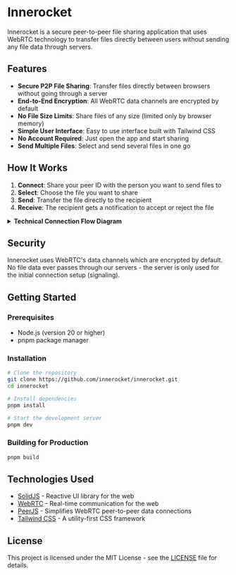 # Innerocket

Innerocket is a secure peer-to-peer file sharing application that uses WebRTC technology to transfer files directly between users without sending any file data through servers.

## Features

- **Secure P2P File Sharing**: Transfer files directly between browsers without going through a server
- **End-to-End Encryption**: All WebRTC data channels are encrypted by default
- **No File Size Limits**: Share files of any size (limited only by browser memory)
- **Simple User Interface**: Easy to use interface built with Tailwind CSS
- **No Account Required**: Just open the app and start sharing
- **Send Multiple Files**: Select and send several files in one go

## How It Works

1. **Connect**: Share your peer ID with the person you want to send files to
2. **Select**: Choose the file you want to share
3. **Send**: Transfer the file directly to the recipient
4. **Receive**: The recipient gets a notification to accept or reject the file

<details>
<summary><strong>Technical Connection Flow Diagram</strong></summary>

```mermaid
sequenceDiagram
    participant U1 as "User A<br/>(Sender)"
    participant S as "Signaling Server<br/>(PeerJS)"
    participant U2 as "User B<br/>(Receiver)"

    Note over U1,U2: 1. Initial Connection Setup
    U1->>S: Connect to signaling server
    S-->>U1: Assign unique Peer ID
    U2->>S: Connect to signaling server
    S-->>U2: Assign unique Peer ID

    Note over U1,U2: 2. Peer Discovery & WebRTC Setup
    U1->>U1: Share Peer ID with User B<br/>(via external channel)
    U2->>S: Request connection to User A's Peer ID
    S->>U1: Forward connection request
    U1->>S: Accept connection & send ICE candidates
    S->>U2: Forward ICE candidates
    U2->>S: Send ICE candidates back
    S->>U1: Forward ICE candidates

    Note over U1,U2: 3. Direct P2P Connection Established
    U1<<->>U2: WebRTC DataChannel established<br/>(End-to-End Encrypted)

    Note over U1,U2: 4. File Transfer Process
    U1->>U1: Select file to share
    U1->>U2: Send file metadata<br/>(name, size, type)
    U2-->>U1: Accept/Reject file transfer

    alt File Transfer Accepted
        U1->>U2: Transfer file data<br/>(Direct P2P, No Server)
        U2-->>U1: Transfer progress/completion
    else File Transfer Rejected
        U2-->>U1: Transfer cancelled
    end

    Note over S: Server only used for signaling<br/>No file data passes through server
```

This diagram illustrates the complete technical flow of how Innerocket establishes peer-to-peer connections and transfers files securely without sending any file data through servers.

</details>

## Security

Innerocket uses WebRTC's data channels which are encrypted by default. No file data ever passes through our servers - the server is only used for the initial connection setup (signaling).

## Getting Started

### Prerequisites

- Node.js (version 20 or higher)
- pnpm package manager

### Installation

```bash
# Clone the repository
git clone https://github.com/innerocket/innerocket.git
cd innerocket

# Install dependencies
pnpm install

# Start the development server
pnpm dev
```

### Building for Production

```bash
pnpm build
```

## Technologies Used

- [SolidJS](https://solidjs.com/) - Reactive UI library for the web
- [WebRTC](https://webrtc.org/) - Real-time communication for the web
- [PeerJS](https://peerjs.com/) - Simplifies WebRTC peer-to-peer data connections
- [Tailwind CSS](https://tailwindcss.com/) - A utility-first CSS framework

## License

This project is licensed under the MIT License - see the [LICENSE](LICENSE) file for details.
